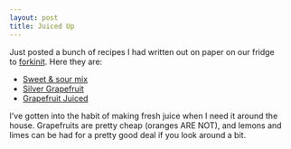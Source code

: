 ```yaml
---
layout: post
title: Juiced Up
---
```


Just posted a bunch of recipes I had written out on paper on our fridge
to [forkinit](http://forkinit.com/jonmagic/recipes/). Here they are:

-   [Sweet & sour
    mix](http://forkinit.com/jonmagic/recipes/fresh-sweet-sour/)
-   [Silver
    Grapefruit](http://forkinit.com/jonmagic/recipes/silver-grapefruit/)
-   [Grapefruit
    Juiced](http://forkinit.com/jonmagic/recipes/grapefruit-juiced/)

I’ve gotten into the habit of making fresh juice when I need it around
the house. Grapefruits are pretty cheap (oranges <span
class="caps">ARE</span> <span class="caps">NOT</span>), and lemons and
limes can be had for a pretty good deal if you look around a bit.
